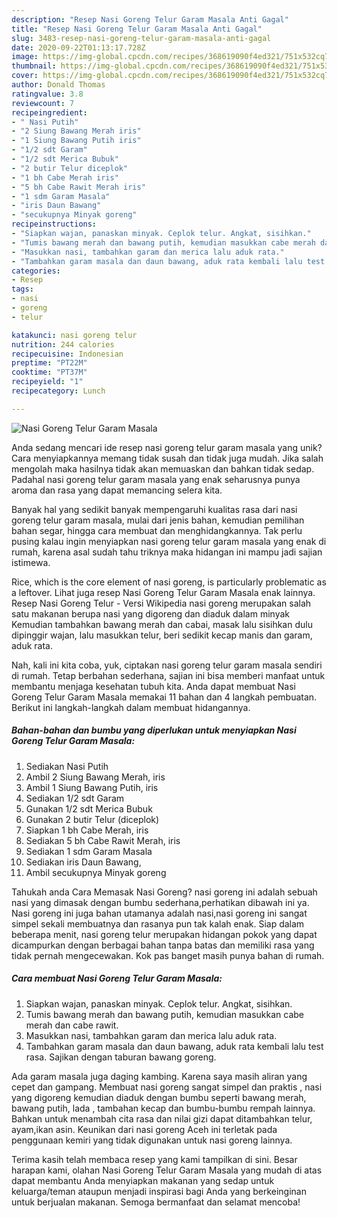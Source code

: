 ```yaml
---
description: "Resep Nasi Goreng Telur Garam Masala Anti Gagal"
title: "Resep Nasi Goreng Telur Garam Masala Anti Gagal"
slug: 3483-resep-nasi-goreng-telur-garam-masala-anti-gagal
date: 2020-09-22T01:13:17.728Z
image: https://img-global.cpcdn.com/recipes/368619090f4ed321/751x532cq70/nasi-goreng-telur-garam-masala-foto-resep-utama.jpg
thumbnail: https://img-global.cpcdn.com/recipes/368619090f4ed321/751x532cq70/nasi-goreng-telur-garam-masala-foto-resep-utama.jpg
cover: https://img-global.cpcdn.com/recipes/368619090f4ed321/751x532cq70/nasi-goreng-telur-garam-masala-foto-resep-utama.jpg
author: Donald Thomas
ratingvalue: 3.8
reviewcount: 7
recipeingredient:
- " Nasi Putih"
- "2 Siung Bawang Merah iris"
- "1 Siung Bawang Putih iris"
- "1/2 sdt Garam"
- "1/2 sdt Merica Bubuk"
- "2 butir Telur diceplok"
- "1 bh Cabe Merah iris"
- "5 bh Cabe Rawit Merah iris"
- "1 sdm Garam Masala"
- "iris Daun Bawang"
- "secukupnya Minyak goreng"
recipeinstructions:
- "Siapkan wajan, panaskan minyak. Ceplok telur. Angkat, sisihkan."
- "Tumis bawang merah dan bawang putih, kemudian masukkan cabe merah dan cabe rawit."
- "Masukkan nasi, tambahkan garam dan merica lalu aduk rata."
- "Tambahkan garam masala dan daun bawang, aduk rata kembali lalu test rasa. Sajikan dengan taburan bawang goreng."
categories:
- Resep
tags:
- nasi
- goreng
- telur

katakunci: nasi goreng telur 
nutrition: 244 calories
recipecuisine: Indonesian
preptime: "PT22M"
cooktime: "PT37M"
recipeyield: "1"
recipecategory: Lunch

---
```



![Nasi Goreng Telur Garam Masala](https://img-global.cpcdn.com/recipes/368619090f4ed321/751x532cq70/nasi-goreng-telur-garam-masala-foto-resep-utama.jpg)

Anda sedang mencari ide resep nasi goreng telur garam masala yang unik? Cara menyiapkannya memang tidak susah dan tidak juga mudah. Jika salah mengolah maka hasilnya tidak akan memuaskan dan bahkan tidak sedap. Padahal nasi goreng telur garam masala yang enak seharusnya punya aroma dan rasa yang dapat memancing selera kita.

Banyak hal yang sedikit banyak mempengaruhi kualitas rasa dari nasi goreng telur garam masala, mulai dari jenis bahan, kemudian pemilihan bahan segar, hingga cara membuat dan menghidangkannya. Tak perlu pusing kalau ingin menyiapkan nasi goreng telur garam masala yang enak di rumah, karena asal sudah tahu triknya maka hidangan ini mampu jadi sajian istimewa.

Rice, which is the core element of nasi goreng, is particularly problematic as a leftover. Lihat juga resep Nasi Goreng Telur Garam Masala enak lainnya. Resep Nasi Goreng Telur - Versi Wikipedia nasi goreng merupakan salah satu makanan berupa nasi yang digoreng dan diaduk dalam minyak Kemudian tambahkan bawang merah dan cabai, masak lalu sisihkan dulu dipinggir wajan, lalu masukkan telur, beri sedikit kecap manis dan garam, aduk rata.


Nah, kali ini kita coba, yuk, ciptakan nasi goreng telur garam masala sendiri di rumah. Tetap berbahan sederhana, sajian ini bisa memberi manfaat untuk membantu menjaga kesehatan tubuh kita. Anda dapat membuat Nasi Goreng Telur Garam Masala memakai 11 bahan dan 4 langkah pembuatan. Berikut ini langkah-langkah dalam membuat hidangannya.

<!--inarticleads1-->

##### Bahan-bahan dan bumbu yang diperlukan untuk menyiapkan Nasi Goreng Telur Garam Masala:

1. Sediakan  Nasi Putih
1. Ambil 2 Siung Bawang Merah, iris
1. Ambil 1 Siung Bawang Putih, iris
1. Sediakan 1/2 sdt Garam
1. Gunakan 1/2 sdt Merica Bubuk
1. Gunakan 2 butir Telur (diceplok)
1. Siapkan 1 bh Cabe Merah, iris
1. Sediakan 5 bh Cabe Rawit Merah, iris
1. Sediakan 1 sdm Garam Masala
1. Sediakan iris Daun Bawang,
1. Ambil secukupnya Minyak goreng


Tahukah anda Cara Memasak Nasi Goreng? nasi goreng ini adalah sebuah nasi yang dimasak dengan bumbu sederhana,perhatikan dibawah ini ya. Nasi goreng ini juga bahan utamanya adalah nasi,nasi goreng ini sangat simpel sekali membuatnya dan rasanya pun tak kalah enak. Siap dalam beberapa menit, nasi goreng telur merupakan hidangan pokok yang dapat dicampurkan dengan berbagai bahan tanpa batas dan memiliki rasa yang tidak pernah mengecewakan. Kok pas banget masih punya bahan di rumah. 

<!--inarticleads2-->

##### Cara membuat Nasi Goreng Telur Garam Masala:

1. Siapkan wajan, panaskan minyak. Ceplok telur. Angkat, sisihkan.
1. Tumis bawang merah dan bawang putih, kemudian masukkan cabe merah dan cabe rawit.
1. Masukkan nasi, tambahkan garam dan merica lalu aduk rata.
1. Tambahkan garam masala dan daun bawang, aduk rata kembali lalu test rasa. Sajikan dengan taburan bawang goreng.


Ada garam masala juga daging kambing. Karena saya masih aliran yang cepet dan gampang. Membuat nasi goreng sangat simpel dan praktis , nasi yang digoreng kemudian diaduk dengan bumbu seperti bawang merah, bawang putih, lada , tambahan kecap dan bumbu-bumbu rempah lainnya. Bahkan untuk menambah cita rasa dan nilai gizi dapat ditambahkan telur, ayam,ikan asin. Keunikan dari nasi goreng Aceh ini terletak pada penggunaan kemiri yang tidak digunakan untuk nasi goreng lainnya. 

Terima kasih telah membaca resep yang kami tampilkan di sini. Besar harapan kami, olahan Nasi Goreng Telur Garam Masala yang mudah di atas dapat membantu Anda menyiapkan makanan yang sedap untuk keluarga/teman ataupun menjadi inspirasi bagi Anda yang berkeinginan untuk berjualan makanan. Semoga bermanfaat dan selamat mencoba!
